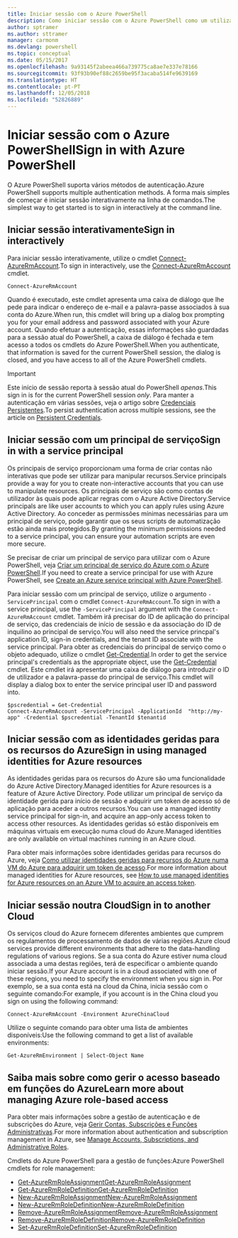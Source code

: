 ```yaml
---
title: Iniciar sessão com o Azure PowerShell
description: Como iniciar sessão com o Azure PowerShell como um utilizador, principal de serviço ou com identidades geridas para recursos do Azure.
author: sptramer
ms.author: sttramer
manager: carmonm
ms.devlang: powershell
ms.topic: conceptual
ms.date: 05/15/2017
ms.openlocfilehash: 9a93145f2abeea466a739775ca8ae7e337e78166
ms.sourcegitcommit: 93f93b90ef88c2659be95f3acaba514fe9639169
ms.translationtype: HT
ms.contentlocale: pt-PT
ms.lasthandoff: 12/05/2018
ms.locfileid: "52826889"
---
```

# <a name="sign-in-with-azure-powershell"></a><span data-ttu-id="8b53f-103">Iniciar sessão com o Azure PowerShell</span><span class="sxs-lookup"><span data-stu-id="8b53f-103">Sign in with Azure PowerShell</span></span>

<span data-ttu-id="8b53f-104">O Azure PowerShell suporta vários métodos de autenticação.</span><span class="sxs-lookup"><span data-stu-id="8b53f-104">Azure PowerShell supports multiple authentication methods.</span></span> <span data-ttu-id="8b53f-105">A forma mais simples de começar é iniciar sessão interativamente na linha de comandos.</span><span class="sxs-lookup"><span data-stu-id="8b53f-105">The simplest way to get started is to sign in interactively at the command line.</span></span>

## <a name="sign-in-interactively"></a><span data-ttu-id="8b53f-106">Iniciar sessão interativamente</span><span class="sxs-lookup"><span data-stu-id="8b53f-106">Sign in interactively</span></span>

<span data-ttu-id="8b53f-107">Para iniciar sessão interativamente, utilize o cmdlet [Connect-AzureRmAccount](/powershell/module/azurerm.profile/connect-azurermaccount).</span><span class="sxs-lookup"><span data-stu-id="8b53f-107">To sign in interactively, use the [Connect-AzureRmAccount](/powershell/module/azurerm.profile/connect-azurermaccount) cmdlet.</span></span>

```azurepowershell-interactive
Connect-AzureRmAccount
```

<span data-ttu-id="8b53f-108">Quando é executado, este cmdlet apresenta uma caixa de diálogo que lhe pede para indicar o endereço de e-mail e a palavra-passe associados à sua conta do Azure.</span><span class="sxs-lookup"><span data-stu-id="8b53f-108">When run, this cmdlet will bring up a dialog box prompting you for your email address and password associated with your Azure account.</span></span> <span data-ttu-id="8b53f-109">Quando efetuar a autenticação, essas informações são guardadas para a sessão atual do PowerShell, a caixa de diálogo é fechada e tem acesso a todos os cmdlets do Azure PowerShell.</span><span class="sxs-lookup"><span data-stu-id="8b53f-109">When you authenticate, that information is saved for the current PowerShell session, the dialog is closed, and you have access to all of the Azure PowerShell cmdlets.</span></span>

> [!IMPORTANT]
> <span data-ttu-id="8b53f-110">Este início de sessão reporta à sessão atual do PowerShell _apenas_.</span><span class="sxs-lookup"><span data-stu-id="8b53f-110">This sign in is for the current PowerShell session _only_.</span></span> <span data-ttu-id="8b53f-111">Para manter a autenticação em várias sessões, veja o artigo sobre [Credenciais Persistentes](context-persistence.md).</span><span class="sxs-lookup"><span data-stu-id="8b53f-111">To persist authentication across multiple sessions, see the article on [Persistent Credentials](context-persistence.md).</span></span>

## <a name="sign-in-with-a-service-principal"></a><span data-ttu-id="8b53f-112">Iniciar sessão com um principal de serviço</span><span class="sxs-lookup"><span data-stu-id="8b53f-112">Sign in with a service principal</span></span>

<span data-ttu-id="8b53f-113">Os principais de serviço proporcionam uma forma de criar contas não interativas que pode ser utilizar para manipular recursos.</span><span class="sxs-lookup"><span data-stu-id="8b53f-113">Service principals provide a way for you to create non-interactive accounts that you can use to manipulate resources.</span></span> <span data-ttu-id="8b53f-114">Os principais de serviço são como contas de utilizador às quais pode aplicar regras com o Azure Active Directory.</span><span class="sxs-lookup"><span data-stu-id="8b53f-114">Service principals are like user accounts to which you can apply rules using Azure Active Directory.</span></span> <span data-ttu-id="8b53f-115">Ao conceder as permissões mínimas necessárias para um principal de serviço, pode garantir que os seus scripts de automatização estão ainda mais protegidos.</span><span class="sxs-lookup"><span data-stu-id="8b53f-115">By granting the minimum permissions needed to a service principal, you can ensure your automation scripts are even more secure.</span></span>

<span data-ttu-id="8b53f-116">Se precisar de criar um principal de serviço para utilizar com o Azure PowerShell, veja [Criar um principal de serviço do Azure com o Azure PowerShell](create-azure-service-principal-azureps.md).</span><span class="sxs-lookup"><span data-stu-id="8b53f-116">If you need to create a service principal for use with Azure PowerShell, see [Create an Azure service principal with Azure PowerShell](create-azure-service-principal-azureps.md).</span></span>

<span data-ttu-id="8b53f-117">Para iniciar sessão com um principal de serviço, utilize o argumento `-ServicePrincipal` com o cmdlet `Connect-AzureRmAccount`.</span><span class="sxs-lookup"><span data-stu-id="8b53f-117">To sign in with a service principal, use the `-ServicePrincipal` argument with the `Connect-AzureRmAccount` cmdlet.</span></span> <span data-ttu-id="8b53f-118">Também irá precisar do ID de aplicação do principal de serviço, das credenciais de início de sessão e da associação do ID de inquilino ao principal de serviço.</span><span class="sxs-lookup"><span data-stu-id="8b53f-118">You will also need the service princpal's application ID, sign-in credentials, and the tenant ID associate with the service principal.</span></span> <span data-ttu-id="8b53f-119">Para obter as credenciais do principal de serviço como o objeto adequado, utilize o cmdlet [Get-Credential](/powershell/module/microsoft.powershell.security/get-credential).</span><span class="sxs-lookup"><span data-stu-id="8b53f-119">In order to get the service principal's credentials as the appropriate object, use the [Get-Credential](/powershell/module/microsoft.powershell.security/get-credential) cmdlet.</span></span> <span data-ttu-id="8b53f-120">Este cmdlet irá apresentar uma caixa de diálogo para introduzir o ID de utilizador e a palavra-passe do principal de serviço.</span><span class="sxs-lookup"><span data-stu-id="8b53f-120">This cmdlet will display a dialog box to enter the service principal user ID and password into.</span></span>

```azurepowershell-interactive
$pscredential = Get-Credential
Connect-AzureRmAccount -ServicePrincipal -ApplicationId  "http://my-app" -Credential $pscredential -TenantId $tenantid
```

## <a name="sign-in-using-managed-identities-for-azure-resources"></a><span data-ttu-id="8b53f-121">Iniciar sessão com as identidades geridas para os recursos do Azure</span><span class="sxs-lookup"><span data-stu-id="8b53f-121">Sign in using managed identities for Azure resources</span></span>

<span data-ttu-id="8b53f-122">As identidades geridas para os recursos do Azure são uma funcionalidade do Azure Active Directory.</span><span class="sxs-lookup"><span data-stu-id="8b53f-122">Managed identities for Azure resources is a feature of Azure Active Directory.</span></span> <span data-ttu-id="8b53f-123">Pode utilizar um principal de serviço da identidade gerida para início de sessão e adquirir um token de acesso só de aplicação para aceder a outros recursos.</span><span class="sxs-lookup"><span data-stu-id="8b53f-123">You can use a managed identity service principal for sign-in, and acquire an app-only access token to access other resources.</span></span> <span data-ttu-id="8b53f-124">As identidades geridas só estão disponíveis em máquinas virtuais em execução numa cloud do Azure.</span><span class="sxs-lookup"><span data-stu-id="8b53f-124">Managed identities are only available on virtual machines running in an Azure cloud.</span></span>

<span data-ttu-id="8b53f-125">Para obter mais informações sobre identidades geridas para recursos do Azure, veja [Como utilizar identidades geridas para recursos do Azure numa VM do Azure para adquirir um token de acesso](/azure/active-directory/managed-identities-azure-resources/how-to-use-vm-token).</span><span class="sxs-lookup"><span data-stu-id="8b53f-125">For more information about managed identities for Azure resources, see [How to use managed identities for Azure resources on an Azure VM to acquire an access token](/azure/active-directory/managed-identities-azure-resources/how-to-use-vm-token).</span></span>

## <a name="sign-in-to-another-cloud"></a><span data-ttu-id="8b53f-126">Iniciar sessão noutra Cloud</span><span class="sxs-lookup"><span data-stu-id="8b53f-126">Sign in to another Cloud</span></span>

<span data-ttu-id="8b53f-127">Os serviços cloud do Azure fornecem diferentes ambientes que cumprem os regulamentos de processamento de dados de várias regiões.</span><span class="sxs-lookup"><span data-stu-id="8b53f-127">Azure cloud services provide different environments that adhere to the data-handling regulations of various regions.</span></span> <span data-ttu-id="8b53f-128">Se a sua conta do Azure estiver numa cloud associada a uma destas regiões, terá de especificar o ambiente quando iniciar sessão.</span><span class="sxs-lookup"><span data-stu-id="8b53f-128">If your Azure account is in a cloud associated with one of these regions, you need to specify the environment when you sign in.</span></span> <span data-ttu-id="8b53f-129">Por exemplo, se a sua conta está na cloud da China, inicia sessão com o seguinte comando:</span><span class="sxs-lookup"><span data-stu-id="8b53f-129">For example, if you account is in the China cloud you sign on using the following command:</span></span>

```azurepowershell-interactive
Connect-AzureRmAccount -Environment AzureChinaCloud
```

<span data-ttu-id="8b53f-130">Utilize o seguinte comando para obter uma lista de ambientes disponíveis:</span><span class="sxs-lookup"><span data-stu-id="8b53f-130">Use the following command to get a list of available environments:</span></span>

```azurepowershell-interactive
Get-AzureRmEnvironment | Select-Object Name
```

## <a name="learn-more-about-managing-azure-role-based-access"></a><span data-ttu-id="8b53f-131">Saiba mais sobre como gerir o acesso baseado em funções do Azure</span><span class="sxs-lookup"><span data-stu-id="8b53f-131">Learn more about managing Azure role-based access</span></span>

<span data-ttu-id="8b53f-132">Para obter mais informações sobre a gestão de autenticação e de subscrições do Azure, veja [Gerir Contas, Subscrições e Funções Administrativas](/azure/active-directory/role-based-access-control-configure).</span><span class="sxs-lookup"><span data-stu-id="8b53f-132">For more information about authentication and subscription management in Azure, see [Manage Accounts, Subscriptions, and Administrative Roles](/azure/active-directory/role-based-access-control-configure).</span></span>

<span data-ttu-id="8b53f-133">Cmdlets do Azure PowerShell para a gestão de funções:</span><span class="sxs-lookup"><span data-stu-id="8b53f-133">Azure PowerShell cmdlets for role management:</span></span>

* [<span data-ttu-id="8b53f-134">Get-AzureRmRoleAssignment</span><span class="sxs-lookup"><span data-stu-id="8b53f-134">Get-AzureRmRoleAssignment</span></span>](/powershell/module/AzureRM.Resources/Get-AzureRmRoleAssignment)
* [<span data-ttu-id="8b53f-135">Get-AzureRmRoleDefinition</span><span class="sxs-lookup"><span data-stu-id="8b53f-135">Get-AzureRmRoleDefinition</span></span>](/powershell/module/AzureRM.Resources/Get-AzureRmRoleDefinition)
* [<span data-ttu-id="8b53f-136">New-AzureRmRoleAssignment</span><span class="sxs-lookup"><span data-stu-id="8b53f-136">New-AzureRmRoleAssignment</span></span>](/powershell/module/AzureRM.Resources/New-AzureRmRoleAssignment)
* [<span data-ttu-id="8b53f-137">New-AzureRmRoleDefinition</span><span class="sxs-lookup"><span data-stu-id="8b53f-137">New-AzureRmRoleDefinition</span></span>](/powershell/module/AzureRM.Resources/New-AzureRmRoleDefinition)
* [<span data-ttu-id="8b53f-138">Remove-AzureRmRoleAssignment</span><span class="sxs-lookup"><span data-stu-id="8b53f-138">Remove-AzureRmRoleAssignment</span></span>](/powershell/module/AzureRM.Resources/Remove-AzureRmRoleAssignment)
* [<span data-ttu-id="8b53f-139">Remove-AzureRmRoleDefinition</span><span class="sxs-lookup"><span data-stu-id="8b53f-139">Remove-AzureRmRoleDefinition</span></span>](/powershell/module/AzureRM.Resources/Remove-AzureRmRoleDefinition)
* [<span data-ttu-id="8b53f-140">Set-AzureRmRoleDefinition</span><span class="sxs-lookup"><span data-stu-id="8b53f-140">Set-AzureRmRoleDefinition</span></span>](/powershell/moduel/AzureRM.Resources/Set-AzureRmRoleDefinition)
